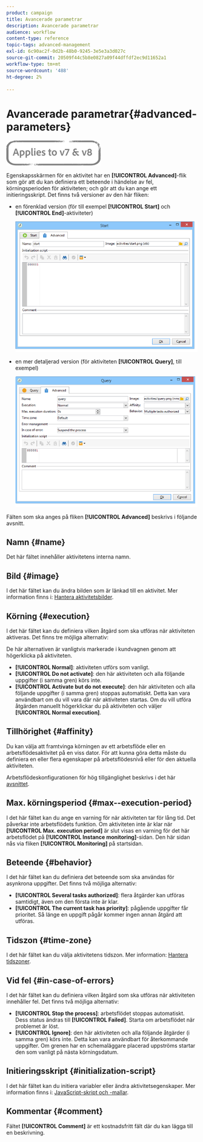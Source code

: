 ```yaml
---
product: campaign
title: Avancerade parametrar
description: Avancerade parametrar
audience: workflow
content-type: reference
topic-tags: advanced-management
exl-id: 6c90ac2f-0d2b-48b0-9245-3e5e3a3d027c
source-git-commit: 20509f44c5b8e0827a09f44dffdf2ec9d11652a1
workflow-type: tm+mt
source-wordcount: '488'
ht-degree: 2%

---
```


# Avancerade parametrar{#advanced-parameters}

![](../../assets/common.svg)

Egenskapsskärmen för en aktivitet har en **[!UICONTROL Advanced]**-flik som gör att du kan definiera ett beteende i händelse av fel, körningsperioden för aktiviteten; och gör att du kan ange ett initieringsskript. Det finns två versioner av den här fliken:

* en förenklad version (för till exempel **[!UICONTROL Start]** och **[!UICONTROL End]**-aktiviteter)

   ![](assets/wf-advanced-basic.png)

* en mer detaljerad version (för aktiviteten **[!UICONTROL Query]**, till exempel)

   ![](assets/wf-advanced-full.png)

Fälten som ska anges på fliken **[!UICONTROL Advanced]** beskrivs i följande avsnitt.

## Namn {#name}

Det här fältet innehåller aktivitetens interna namn.

## Bild {#image}

I det här fältet kan du ändra bilden som är länkad till en aktivitet. Mer information finns i: [Hantera aktivitetsbilder](managing-activity-images.md).

## Körning {#execution}

I det här fältet kan du definiera vilken åtgärd som ska utföras när aktiviteten aktiveras. Det finns tre möjliga alternativ:

De här alternativen är vanligtvis markerade i kundvagnen genom att högerklicka på aktiviteten.

* **[!UICONTROL Normal]**: aktiviteten utförs som vanligt.
* **[!UICONTROL Do not activate]**: den här aktiviteten och alla följande uppgifter (i samma gren) körs inte.
* **[!UICONTROL Activate but do not execute]**: den här aktiviteten och alla följande uppgifter (i samma gren) stoppas automatiskt. Detta kan vara användbart om du vill vara där när aktiviteten startas. Om du vill utföra åtgärden manuellt högerklickar du på aktiviteten och väljer **[!UICONTROL Normal execution]**.

## Tillhörighet {#affinity}

Du kan välja att framtvinga körningen av ett arbetsflöde eller en arbetsflödesaktivitet på en viss dator. För att kunna göra detta måste du definiera en eller flera egenskaper på arbetsflödesnivå eller för den aktuella aktiviteten.

Arbetsflödeskonfigurationen för hög tillgänglighet beskrivs i det här [avsnittet](../../installation/using/configuring-campaign-server.md#high-availability-workflows-and-affinities).


## Max. körningsperiod {#max--execution-period}

I det här fältet kan du ange en varning för när aktiviteten tar för lång tid. Det påverkar inte arbetsflödets funktion. Om aktiviteten inte är klar när **[!UICONTROL Max. execution period]** är slut visas en varning för det här arbetsflödet på **[!UICONTROL Instance monitoring]**-sidan. Den här sidan nås via fliken **[!UICONTROL Monitoring]** på startsidan.

## Beteende {#behavior}

I det här fältet kan du definiera det beteende som ska användas för asynkrona uppgifter. Det finns två möjliga alternativ:

* **[!UICONTROL Several tasks authorized]**: flera åtgärder kan utföras samtidigt, även om den första inte är klar.
* **[!UICONTROL The current task has priority]**: pågående uppgifter får prioritet. Så länge en uppgift pågår kommer ingen annan åtgärd att utföras.

## Tidszon {#time-zone}

I det här fältet kan du välja aktivitetens tidszon. Mer information: [Hantera tidszoner](managing-time-zones.md).

## Vid fel {#in-case-of-errors}

I det här fältet kan du definiera vilken åtgärd som ska utföras när aktiviteten innehåller fel. Det finns två möjliga alternativ:

* **[!UICONTROL Stop the process]**: arbetsflödet stoppas automatiskt. Dess status ändras till **[!UICONTROL Failed]**. Starta om arbetsflödet när problemet är löst.
* **[!UICONTROL Ignore]**: den här aktiviteten och alla följande åtgärder (i samma gren) körs inte. Detta kan vara användbart för återkommande uppgifter. Om grenen har en schemaläggare placerad uppströms startar den som vanligt på nästa körningsdatum.

## Initieringsskript {#initialization-script}

I det här fältet kan du initiera variabler eller ändra aktivitetsegenskaper. Mer information finns i: [JavaScript-skript och -mallar](javascript-scripts-and-templates.md).

## Kommentar {#comment}

Fältet **[!UICONTROL Comment]** är ett kostnadsfritt fält där du kan lägga till en beskrivning.
